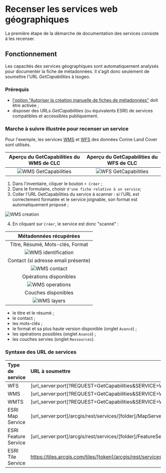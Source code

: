 # Recenser les services web géographiques

La première étape de la démarche de documentation des services consiste à les recenser.

## Fonctionnement

Les capacités des services géographiques  sont automatiquement analysés pour documenter la fiche de métadonnées. Il s'agit donc seulement de soumettre l'URL *GetCapabilities* à Isogeo.

### Prérequis

* [l'option "Autoriser la création manuelle de fiches de métadonnées"](/fr/features/admin/group.html#autoriser-la-création-de-fiches-manuelles) doit être activée ;
* disposer des URLs *GetCapabilities* (ou équivalents ESRI) de services compatibles et accessibles publiquement.

### Marche à suivre illustrée pour recenser un service

Pour l'exemple, les services [WMS](http://clc.developpement-durable.gouv.fr/geoserver/wms?request=GetCapabilities&service=WMS) et [WFS](http://clc.developpement-durable.gouv.fr/geoserver/wfs?request=GetCapabilities&service=WFS) des données Corine Land Cover sont utilisés.

| Aperçu du GetCapabilities du WMS de CLC | Aperçu du GetCapabilities du WFS de CLC |
| :-------------------------------------: | :-------------------------------------: |
| ![WMS GetCapabilities](/images/inv_edit_srv_CLC_WMS_GetCap.png "Capture d'écran du GetCapabilities du service WMS des données Corine Land Covver (MEDDE)") | ![WFS GetCapabilities](/images/inv_edit_srv_CLC_WFS_GetCap.png "Capture d'écran du GetCapabilities du service WFS des données Corine Land Covver (MEDDE)") |

1. Dans l'inventaire, cliquer le bouton `+ Créer` ;
2. Dans le formulaire, choisir `d'une fiche relative à un service`;
3. Coller l'URL GetCapabilities du service à scanner : si l'URL est correctement formatée et le service joignable, son format est automatiquement proposé ;

![WMS creation](/images/inv_edit_srv_CLC_WMS_creation.png "Création de la fiche service WMS")

4. En cliquant sur `Créer`, le service est donc "scanné" :

| Métadonnées récupérées |
| :--------------------: |
| Titre, Résumé, Mots-clés, Format |
| ![WMS identification](/images/inv_edit_srv_CLC_WMS_identification.png "Open Geospatial Consortium") |
| Contact (si adresse email présente) |
| ![WMS contact](/images/inv_edit_srv_CLC_WMS_contacts.png "Open Geospatial Consortium") |
| Opérations disponibles |
| ![WMS operations](/images/inv_edit_srv_CLC_WMS_operations.png "Open Geospatial Consortium") |
| Couches disponibles |
| ![WMS layers](/images/inv_edit_srv_CLC_WMS_layers.png "Open Geospatial Consortium") |

* le titre et le résumé ;
* le contact ;
* les mots-clés ;
* le format et sa plus haute version disponible (onglet `Avancé`) ;
* les opérations possibles (onglet `Avancé`) ;
* les couches servies (onglet `Ressources`).







### Syntaxe des URL de services

| Type de service      | URL à soumettre | Exemples |
| :------------------- | :-------------- | -------- |
| WFS                  | [url_server:port]?REQUEST=GetCapabilities&SERVICE=WFS | 2:2 |
| WMS                  | [url_server:port]?REQUEST=GetCapabilities&SERVICE=WMS | 2:3 |
| WMTS                 | [url_server:port]?REQUEST=GetCapabilities&SERVICE=WMTS | 2:4 |
| ESRI Map Service     | [url_server:port]/arcgis/rest/services/[folder]/MapServer | 2:5 |
| ESRI Feature Service | [url_server:port]/arcgis/rest/services/[folder]/FeatureServer | 2:6 |
| ESRI Tile Service    | https://tiles.arcgis.com/tiles/[token]/arcgis/rest/services/[folder]/MapServer | 2:7 |
